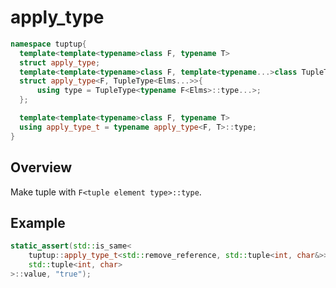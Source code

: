 # apply_type
```cpp
namespace tuptup{
  template<template<typename>class F, typename T>
  struct apply_type;
  template<template<typename>class F, template<typename...>class TupleType, typename... Elms>
  struct apply_type<F, TupleType<Elms...>>{
      using type = TupleType<typename F<Elms>::type...>;
  };

  template<template<typename>class F, typename T>
  using apply_type_t = typename apply_type<F, T>::type;
}
```


## Overview
Make tuple with `F<tuple element type>::type`.

## Example
```cpp
static_assert(std::is_same<
    tuptup::apply_type_t<std::remove_reference, std::tuple<int, char&>>,
    std::tuple<int, char>
>::value, "true");
```